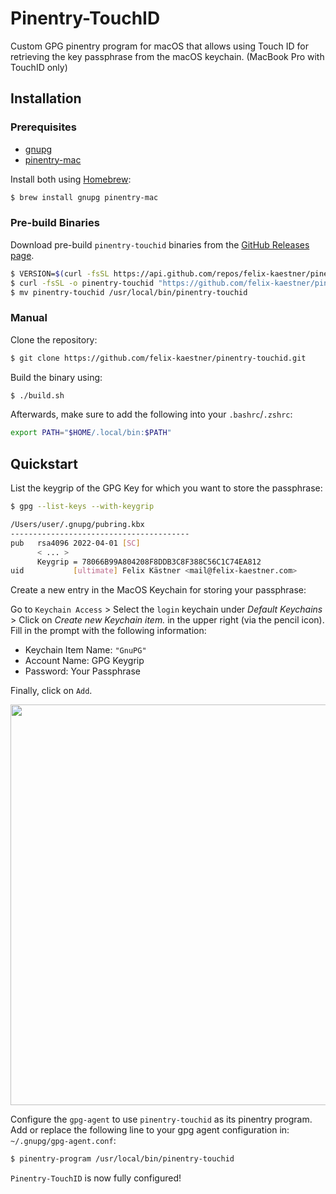 # Pinentry-TouchID

Custom GPG pinentry program for macOS that allows using Touch ID for retrieving the key passphrase from the macOS keychain. (MacBook Pro with TouchID only)

## Installation

### Prerequisites

* [gnupg](https://formulae.brew.sh/formula/gnupg)
* [pinentry-mac](https://formulae.brew.sh/formula/pinentry-mac)

Install both using [Homebrew](https://brew.sh):

```sh
$ brew install gnupg pinentry-mac
```

### Pre-build Binaries

Download pre-build `pinentry-touchid` binaries from the [GitHub Releases page](https://github.com/felix-kaestner/pinentry-touchid/releases).

```sh
$ VERSION=$(curl -fsSL https://api.github.com/repos/felix-kaestner/pinentry-touchid/releases/latest | jq -r .tag_name)
$ curl -fsSL -o pinentry-touchid "https://github.com/felix-kaestner/pinentry-touchid/releases/download/${VERSION}/pinentry-touchid-${VERSION}-$(uname -s)-$(uname -m)"
$ mv pinentry-touchid /usr/local/bin/pinentry-touchid
```

### Manual

Clone the repository:

```sh
$ git clone https://github.com/felix-kaestner/pinentry-touchid.git
```

Build the binary using:

```sh
$ ./build.sh
```

Afterwards, make sure to add the following into your `.bashrc`/`.zshrc`:

```bash
export PATH="$HOME/.local/bin:$PATH"
```

## Quickstart

List the keygrip of the GPG Key for which you want to store the passphrase:

```sh
$ gpg --list-keys --with-keygrip

/Users/user/.gnupg/pubring.kbx
----------------------------------------
pub   rsa4096 2022-04-01 [SC]
      < ... >
      Keygrip = 78066B99A804208F8DDB3C8F388C56C1C74EA812
uid           [ultimate] Felix Kästner <mail@felix-kaestner.com>
```

Create a new entry in the MacOS Keychain for storing your passphrase:

Go to `Keychain Access` > Select the `login` keychain under _Default Keychains_ > Click on _Create new Keychain item._ in the upper right (via the pencil icon).
Fill in the prompt with the following information:

* Keychain Item Name: `"GnuPG"`
* Account Name: GPG Keygrip
* Password: Your Passphrase

Finally, click on `Add`.

<img width="641" src="https://user-images.githubusercontent.com/23213965/162564229-2f6149f6-49c5-472a-a1c9-e4a9c0494205.png">

Configure the `gpg-agent` to use `pinentry-touchid` as its pinentry program. Add or replace the following line to your gpg agent configuration in: `~/.gnupg/gpg-agent.conf`:
```sh
$ pinentry-program /usr/local/bin/pinentry-touchid
```

`Pinentry-TouchID` is now fully configured!
